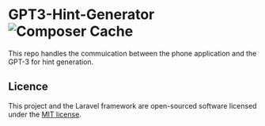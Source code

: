 # GPT3-Hint-Generator ![Composer Cache](https://img.shields.io/badge/dynamic/xml?color=brightgreen&label=Laravel&prefix=8.&query=54&suffix=.0&url=https%3A%2F%2Fpackagist.org%2Fpackages%2Flaravel%2Fframework)

This repo handles the commuication between the phone application and the GPT-3 for hint generation.

## Licence

This project and the Laravel framework are open-sourced software licensed under the [MIT license](http://opensource.org/licenses/MIT).
